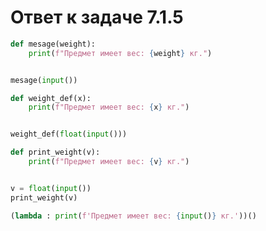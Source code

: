 # Ответ к задаче 7.1.5

```python
def mesage(weight):
    print(f"Предмет имеет вес: {weight} кг.")


mesage(input())
```

```python
def weight_def(x):
    print(f"Предмет имеет вес: {x} кг.")


weight_def(float(input()))
```

```python
def print_weight(v):
    print(f"Предмет имеет вес: {v} кг.")


v = float(input())
print_weight(v)
```

```python
(lambda : print(f'Предмет имеет вес: {input()} кг.'))()
```
